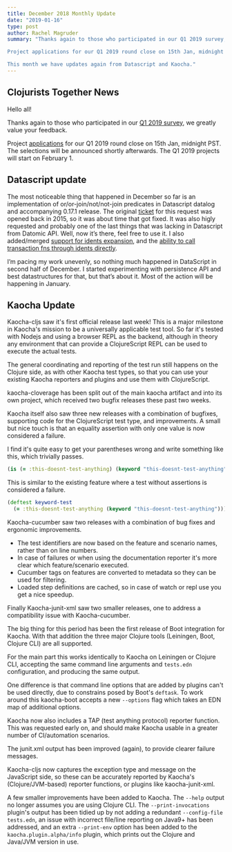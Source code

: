 ```yaml
---
title: December 2018 Monthly Update
date: "2019-01-16"
type: post
author: Rachel Magruder
summary: "Thanks again to those who participated in our Q1 2019 survey, we greatly value your feedback.

Project applications for our Q1 2019 round close on 15th Jan, midnight PST. The selections will be announced shortly afterwards. The Q1 2019 projects will start on February 1.

This month we have updates again from Datascript and Kaocha."
---
```


## Clojurists Together News

Hello all!

Thanks again to those who participated in our [Q1 2019 survey](https://www.clojuriststogether.org/news/q1-2019-survey-results/), we greatly value your feedback.

Project [applications](https://www.clojuriststogether.org/open-source/) for our Q1 2019 round close on 15th Jan, midnight PST. The selections will be announced shortly afterwards. The Q1 2019 projects will start on February 1.

## Datascript update

The most noticeable thing that happened in December so far is an implementation of or/or-join/not/not-join predicates in Datascript datalog and accompanying 0.17.1 release. The original [ticket](https://github.com/tonsky/datascript/issues/50) for this request was opened back in 2015, so it was about time that got fixed. It was also higly requested and probably one of the last things that was lacking in Datascript from Datomic API. Well, now it’s there, feel free to use it. I also added/merged [support for idents expansion](https://github.com/tonsky/datascript/pull/245), and the [ability to call transaction fns through idents directly](https://github.com/tonsky/datascript/commit/34c122e0b5192bb58a797137fbb1f6bd1b236e6d).

I’m pacing my work unevenly, so nothing much happened in DataScript in second half of December. I started experimenting with persistence API and best datastructures for that, but that’s about it. Most of the action will be happening in January.

## Kaocha Update

Kaocha-cljs saw it's first official release last week! This is a major milestone
in Kaocha's mission to be a universally applicable test tool. So far it's tested
with Nodejs and using a browser REPL as the backend, although in theory any
environment that can provide a ClojureScript REPL can be used to execute the
actual tests.

The general coordinating and reporting of the test run still happens on the
Clojure side, as with other Kaocha test types, so that you can use your existing
Kaocha reporters and plugins and use them with ClojureScript.

kaocha-cloverage has been split out of the main kaocha artifact and into its own
project, which received two bugfix releases these past two weeks.

Kaocha itself also saw three new releases with a combination of bugfixes,
supporting code for the ClojureScript test type, and improvements. A small but
nice touch is that an equality assertion with only one value is now considered a
failure.

I find it's quite easy to get your parentheses wrong and write something like
this, which trivially passes.

```clojure
(is (= :this-doesnt-test-anything) (keyword "this-doesnt-test-anything"))
```

This is similar to the existing feature where a test without assertions is
considered a failure.

```clojure
(deftest keyword-test
  (= :this-doesnt-test-anything (keyword "this-doesnt-test-anything")))
```

Kaocha-cucumber saw two releases with a combination of bug fixes and ergonomic
improvements.

- The test identifiers are now based on the feature and scenario names, rather than on line numbers.
- In case of failures or when using the documentation reporter it's more clear which feature/scenario executed.
- Cucumber tags on features are converted to metadata so they can be used for filtering.
- Loaded step definitions are cached, so in case of watch or repl use you get a nice speedup.

Finally Kaocha-junit-xml saw two smaller releases, one to address a compatibility issue with Kaocha-cucumber.

The big thing for this period has been the first release of Boot integration for
Kaocha. With that addition the three major Clojure tools (Leiningen, Boot,
Clojure CLI) are all supported.

For the main part this works identically to Kaocha on Leiningen or Clojure CLI,
accepting the same command line arguments and `tests.edn` configuration, and
producing the same output.

One difference is that command line options that are added by plugins can't be
used directly, due to constrains posed by Boot's `deftask`. To work around this
kaocha-boot accepts a new `--options` flag which takes an EDN map of additional
options.

Kaocha now also includes a TAP (test anything protocol) reporter function. This
was requested early on, and should make Kaocha usable in a greater number of
CI/automation scenarios.

The junit.xml output has been improved (again), to provide clearer failure
messages.

Kaocha-cljs now captures the exception type and message on the JavaScript side,
so these can be accurately reported by Kaocha's (Clojure/JVM-based) reporter
functions, or plugins like kaocha-junit-xml.

A few smaller improvements have been added to Kaocha. The `--help` output no
longer assumes you are using Clojure CLI. The `--print-invocations` plugin's
output has been tidied up by not adding a redundant `--config-file tests.edn`,
an issue with incorrect file/line reporting on Java9+ has been addressed, and an
extra `--print-env` option has been added to the `kaocha.plugin.alpha/info`
plugin, which prints out the Clojure and Java/JVM version in use.
